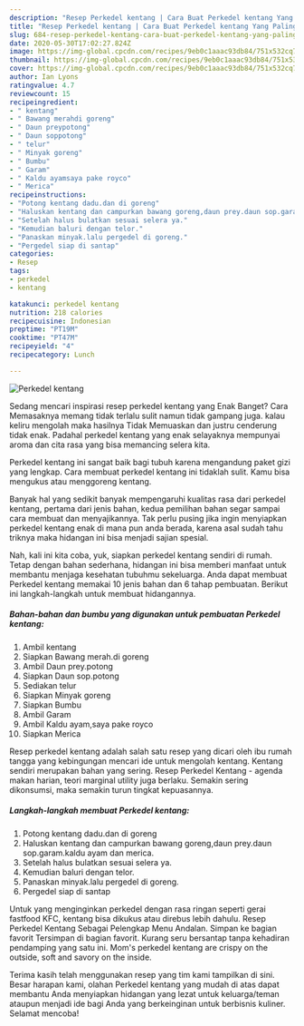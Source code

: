 ```yaml
---
description: "Resep Perkedel kentang | Cara Buat Perkedel kentang Yang Paling Enak"
title: "Resep Perkedel kentang | Cara Buat Perkedel kentang Yang Paling Enak"
slug: 684-resep-perkedel-kentang-cara-buat-perkedel-kentang-yang-paling-enak
date: 2020-05-30T17:02:27.824Z
image: https://img-global.cpcdn.com/recipes/9eb0c1aaac93db84/751x532cq70/perkedel-kentang-foto-resep-utama.jpg
thumbnail: https://img-global.cpcdn.com/recipes/9eb0c1aaac93db84/751x532cq70/perkedel-kentang-foto-resep-utama.jpg
cover: https://img-global.cpcdn.com/recipes/9eb0c1aaac93db84/751x532cq70/perkedel-kentang-foto-resep-utama.jpg
author: Ian Lyons
ratingvalue: 4.7
reviewcount: 15
recipeingredient:
- " kentang"
- " Bawang merahdi goreng"
- " Daun preypotong"
- " Daun soppotong"
- " telur"
- " Minyak goreng"
- " Bumbu"
- " Garam"
- " Kaldu ayamsaya pake royco"
- " Merica"
recipeinstructions:
- "Potong kentang dadu.dan di goreng"
- "Haluskan kentang dan campurkan bawang goreng,daun prey.daun sop.garam.kaldu ayam dan merica."
- "Setelah halus bulatkan sesuai selera ya."
- "Kemudian baluri dengan telor."
- "Panaskan minyak.lalu pergedel di goreng."
- "Pergedel siap di santap"
categories:
- Resep
tags:
- perkedel
- kentang

katakunci: perkedel kentang 
nutrition: 218 calories
recipecuisine: Indonesian
preptime: "PT19M"
cooktime: "PT47M"
recipeyield: "4"
recipecategory: Lunch

---
```



![Perkedel kentang](https://img-global.cpcdn.com/recipes/9eb0c1aaac93db84/751x532cq70/perkedel-kentang-foto-resep-utama.jpg)

Sedang mencari inspirasi resep perkedel kentang yang Enak Banget? Cara Memasaknya memang tidak terlalu sulit namun tidak gampang juga. kalau keliru mengolah maka hasilnya Tidak Memuaskan dan justru cenderung tidak enak. Padahal perkedel kentang yang enak selayaknya mempunyai aroma dan cita rasa yang bisa memancing selera kita.

Perkedel kentang ini sangat baik bagi tubuh karena mengandung paket gizi yang lengkap. Cara membuat perkedel kentang ini tidaklah sulit. Kamu bisa mengukus atau menggoreng kentang.

Banyak hal yang sedikit banyak mempengaruhi kualitas rasa dari perkedel kentang, pertama dari jenis bahan, kedua pemilihan bahan segar sampai cara membuat dan menyajikannya. Tak perlu pusing jika ingin menyiapkan perkedel kentang enak di mana pun anda berada, karena asal sudah tahu triknya maka hidangan ini bisa menjadi sajian spesial.


Nah, kali ini kita coba, yuk, siapkan perkedel kentang sendiri di rumah. Tetap dengan bahan sederhana, hidangan ini bisa memberi manfaat untuk membantu menjaga kesehatan tubuhmu sekeluarga. Anda dapat membuat Perkedel kentang memakai 10 jenis bahan dan 6 tahap pembuatan. Berikut ini langkah-langkah untuk membuat hidangannya.

<!--inarticleads1-->

##### Bahan-bahan dan bumbu yang digunakan untuk pembuatan Perkedel kentang:

1. Ambil  kentang
1. Siapkan  Bawang merah.di goreng
1. Ambil  Daun prey.potong
1. Siapkan  Daun sop.potong
1. Sediakan  telur
1. Siapkan  Minyak goreng
1. Siapkan  Bumbu
1. Ambil  Garam
1. Ambil  Kaldu ayam,saya pake royco
1. Siapkan  Merica


Resep perkedel kentang adalah salah satu resep yang dicari oleh ibu rumah tangga yang kebingungan mencari ide untuk mengolah kentang. Kentang sendiri merupakan bahan yang sering. Resep Perkedel Kentang - agenda makan harian, teori marginal utility juga berlaku. Semakin sering dikonsumsi, maka semakin turun tingkat kepuasannya. 

<!--inarticleads2-->

##### Langkah-langkah membuat Perkedel kentang:

1. Potong kentang dadu.dan di goreng
1. Haluskan kentang dan campurkan bawang goreng,daun prey.daun sop.garam.kaldu ayam dan merica.
1. Setelah halus bulatkan sesuai selera ya.
1. Kemudian baluri dengan telor.
1. Panaskan minyak.lalu pergedel di goreng.
1. Pergedel siap di santap


Untuk yang menginginkan perkedel dengan rasa ringan seperti gerai fastfood KFC, kentang bisa dikukus atau direbus lebih dahulu. Resep Perkedel Kentang Sebagai Pelengkap Menu Andalan. Simpan ke bagian favorit Tersimpan di bagian favorit. Kurang seru bersantap tanpa kehadiran pendamping yang satu ini. Mom&#39;s perkedel kentang are crispy on the outside, soft and savory on the inside. 

Terima kasih telah menggunakan resep yang tim kami tampilkan di sini. Besar harapan kami, olahan Perkedel kentang yang mudah di atas dapat membantu Anda menyiapkan hidangan yang lezat untuk keluarga/teman ataupun menjadi ide bagi Anda yang berkeinginan untuk berbisnis kuliner. Selamat mencoba!
